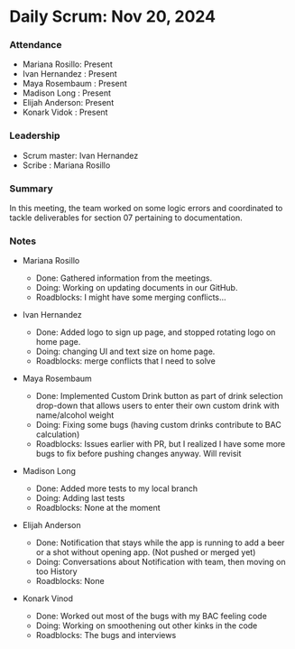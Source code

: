 # Daily Scrum: Nov 20, 2024

### Attendance
- Mariana Rosillo: Present
- Ivan Hernandez : Present
- Maya Rosembaum : Present
- Madison Long   : Present
- Elijah Anderson: Present
- Konark Vidok   : Present

### Leadership
- Scrum master: Ivan Hernandez
- Scribe      : Mariana Rosillo

### Summary
In this meeting, the team worked on some logic errors and coordinated to tackle deliverables for section 07 pertaining to documentation.

### Notes
- Mariana Rosillo
    - Done: Gathered information from the meetings.
    - Doing: Working on updating documents in our GitHub.
    - Roadblocks: I might have some merging conflicts…

- Ivan Hernandez
    - Done: Added logo to sign up page, and stopped rotating logo on home page.
    - Doing: changing UI and text size on home page.
    - Roadblocks: merge conflicts that I need to solve

- Maya Rosembaum 
    - Done: Implemented Custom Drink button as part of drink selection drop-down that allows users to enter their own custom drink with name/alcohol weight
    - Doing: Fixing some bugs (having custom drinks contribute to BAC calculation)
    - Roadblocks: Issues earlier with PR, but I realized I have some more bugs to fix before pushing changes anyway. Will revisit

- Madison Long
    - Done: Added more tests to my local branch
    - Doing: Adding last tests
    - Roadblocks: None at the moment

- Elijah Anderson
    - Done: Notification that stays while the app is running to add a beer or a shot without opening app. (Not pushed or merged yet)
    - Doing: Conversations about Notification with team, then moving on too History
    - Roadblocks: None

- Konark Vinod
    - Done: Worked out most of the bugs with my BAC feeling code
    - Doing: Working on smoothening out other kinks in the code
    - Roadblocks: The bugs and interviews
